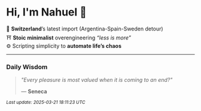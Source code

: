 # Hi, I'm Nahuel :tiger:

📍 **Switzerland**’s latest import (Argentina-Spain-Sweden detour)  
⛩️ **Stoic minimalist** overengineering *“less is more”*  
⚙️ Scripting simplicity to **automate life’s chaos**

---

### Daily Wisdom
> _"Every pleasure is most valued when it is coming to an end?"_  
>
> — **Seneca**

<sub>*Last update: 2025-03-21 18:11:23 UTC*</sub>

